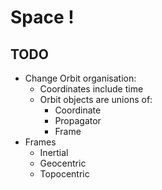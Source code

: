 # Space !

## TODO

- Change Orbit organisation:
    * Coordinates include time
    * Orbit objects are unions of:
        - Coordinate
        - Propagator
        - Frame
- Frames
    - Inertial
    - Geocentric
    - Topocentric